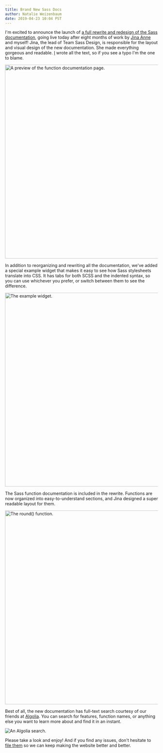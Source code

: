 ```yaml
---
title: Brand New Sass Docs
author: Natalie Weizenbaum
date: 2019-04-23 10:04 PST
---
```


I'm excited to announce the launch of [a full rewrite and redesign of the Sass
documentation](/documentation), going live today after eight months of work by
[Jina Anne](https://github.com/jina) and myself! Jina, the lead of Team Sass
Design, is responsible for the layout and visual design of the new
documentation. She made everything gorgeous and readable.
[I](https://github.com/nex3) wrote all the text, so if you see a typo I'm the
one to blame.

<img src="/assets/img/blog/021-function-docs.png" alt="A preview of the function documentation page." width=640 />

In addition to reorganizing and rewriting all the documentation, we've added a special example widget that makes it easy to see how Sass stylesheets translate into CSS. It has tabs for both SCSS and the indented syntax, so you can use whichever you prefer, or switch between them to see the difference.

<img src="/assets/img/blog/021-syntax-switcher.png" alt="The example widget." width=640 />

The Sass function documentation is included in the rewrite. Functions are now organized into easy-to-understand sections, and Jina designed a super readable layout for them.

<img src="/assets/img/blog/021-functions-math.png" alt="The round() function." width=640 />

Best of all, the new documentation has full-text search courtesy of our friends
at [Algolia](https://www.algolia.com/). You can search for features, function
names, or anything else you want to learn more about and find it in an instant.

![An Algolia search.](/assets/img/blog/021-search.png)

Please take a look and enjoy! And if you find any issues, don't hesitate to
[file them](https://github.com/sass/sass-site/issues/new) so we can keep making
the website better and better.
